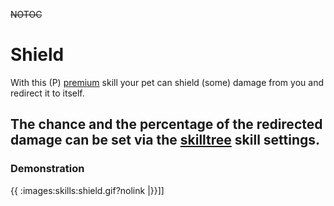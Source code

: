 ~~NOTOC~~
# Shield

With this (P) [premium](plugins/premium) skill your pet can shield (some) damage from you and redirect it to itself.

The chance and the percentage of the redirected damage can be set via the [skilltree](skilltrees) skill settings.
----
### Demonstration

{{ :images:skills:shield.gif?nolink |}}]]
